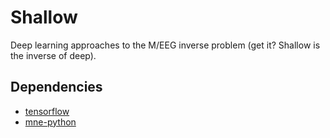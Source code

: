 
Shallow
=======

Deep learning approaches to the M/EEG inverse problem (get it? Shallow is the
inverse of deep).


Dependencies
------------

- [tensorflow](https://www.tensorflow.org)
- [mne-python](https://github.com/mne-tools/mne-python)
<!---
- [vae-flow](https://github.com/andymiller/vae-flow)
-->

